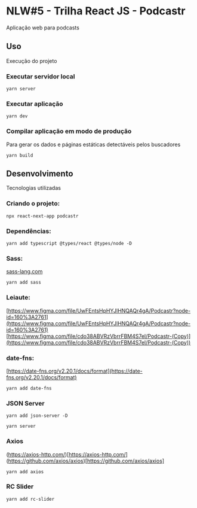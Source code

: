 # NLW#5 - Trilha React JS - Podcastr
Aplicação web para podcasts

## Uso
Execução do projeto

### Executar servidor local
```shell
yarn server
```

### Executar aplicação
```shell
yarn dev
```

### Compilar aplicação em modo de produção
Para gerar os dados e páginas estáticas detectáveis pelos buscadores
```shell
yarn build
```

## Desenvolvimento
Tecnologias utilizadas

### Criando o projeto:
```shell
npx react-next-app podcastr
```

### Dependências:
```shell
yarn add typescript @types/react @types/node -D
```

### Sass:
[sass-lang.com](https://sass-lang.com/)
```shell
yarn add sass
```

### Leiaute:
[https://www.figma.com/file/UwFEntsHpHYJlHNQAQr4gA/Podcastr?node-id=160%3A2761](https://www.figma.com/file/UwFEntsHpHYJlHNQAQr4gA/Podcastr?node-id=160%3A2761)
[https://www.figma.com/file/cdo38ABVRzVbrrFBM4S7el/Podcastr-(Copy)](https://www.figma.com/file/cdo38ABVRzVbrrFBM4S7el/Podcastr-(Copy))

### date-fns:
[https://date-fns.org/v2.20.1/docs/format](https://date-fns.org/v2.20.1/docs/format)
```shell
yarn add date-fns
```

### JSON Server
```shell
yarn add json-server -D
```
```shell
yarn server
```

### Axios
(https://axios-http.com/)[https://axios-http.com/]
(https://github.com/axios/axios)[https://github.com/axios/axios]
```shell
yarn add axios
```

### RC Slider
```shell
yarn add rc-slider
```